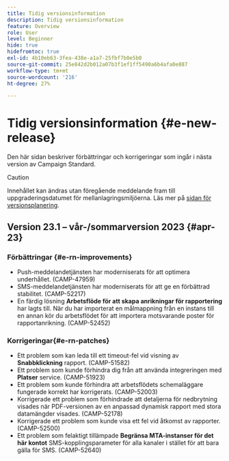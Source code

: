 ```yaml
---
title: Tidig versionsinformation
description: Tidig versionsinformation
feature: Overview
role: User
level: Beginner
hide: true
hidefromtoc: true
exl-id: 4b10eb63-3fea-438e-a1a7-25fbf7b0e5b0
source-git-commit: 25e842d2b012a07b3f1ef1ff5490a6b4afa0e887
workflow-type: tm+mt
source-wordcount: '216'
ht-degree: 27%

---
```



# Tidig versionsinformation {#e-new-release}

Den här sidan beskriver förbättringar och korrigeringar som ingår i nästa version av Campaign Standard.
>[!CAUTION]
>
> Innehållet kan ändras utan föregående meddelande fram till uppgraderingsdatumet för mellanlagringsmiljöerna. Läs mer på [sidan för versionsplanering](../../rn/using/release-planning.md).

## Version 23.1 – vår-/sommarversion 2023 {#apr-23}

### Förbättringar {#e-rn-improvements}

* Push-meddelandetjänsten har moderniserats för att optimera underhållet. (CAMP-47959)
* SMS-meddelandetjänsten har moderniserats för att ge en förbättrad stabilitet. (CAMP-52217)
* En färdig lösning **Arbetsflöde för att skapa anrikningar för rapportering** har lagts till. När du har importerat en målmappning från en instans till en annan kör du arbetsflödet för att importera motsvarande poster för rapportanrikning. (CAMP-52452)

### Korrigeringar{#e-rn-patches}

* Ett problem som kan leda till ett timeout-fel vid visning av **Snabbklickning** rapport. (CAMP-51582)
* Ett problem som kunde förhindra dig från att använda integreringen med **Platser** service. (CAMP-51923)
* Ett problem som kunde förhindra att arbetsflödets schemaläggare fungerade korrekt har korrigerats. (CAMP-52003)
* Korrigerade ett problem som förhindrade att detaljerna för nedbrytning visades när PDF-versionen av en anpassad dynamisk rapport med stora datamängder visades. (CAMP-52178)
* Korrigerade ett problem som kunde visa ett fel vid åtkomst av rapporter. (CAMP-52500)
* Ett problem som felaktigt tillämpade **Begränsa MTA-instanser för det här kontot** SMS-kopplingsparameter för alla kanaler i stället för att bara gälla för SMS. (CAMP-52640)
